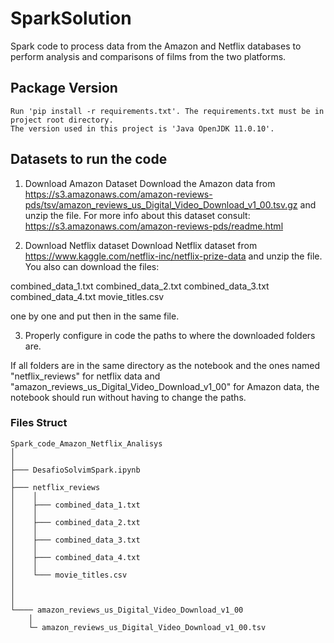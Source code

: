 # SparkSolution
 Spark code to process data from the Amazon and Netflix databases to perform analysis and comparisons of films from the two platforms.

## Package Version

	Run 'pip install -r requirements.txt'. The requirements.txt must be in project root directory.
	The version used in this project is 'Java OpenJDK 11.0.10'.

## Datasets to run the code

1. Download Amazon Dataset
Download the Amazon data from https://s3.amazonaws.com/amazon-reviews-pds/tsv/amazon_reviews_us_Digital_Video_Download_v1_00.tsv.gz and unzip the file.
For more info about this dataset consult: https://s3.amazonaws.com/amazon-reviews-pds/readme.html

2. Download Netflix dataset
Download Netflix dataset from https://www.kaggle.com/netflix-inc/netflix-prize-data  and unzip the file. You also can download the files:

combined_data_1.txt
combined_data_2.txt
combined_data_3.txt
combined_data_4.txt
movie_titles.csv

one by one and put then in the same file.

3. Properly configure in code the paths to where the downloaded folders are.
	
If all folders are in the same directory as the notebook and the ones named "netflix_reviews" for netflix data and  "amazon_reviews_us_Digital_Video_Download_v1_00" for Amazon data, the notebook should run without having to change the paths.

### Files Struct
	Spark_code_Amazon_Netflix_Analisys
	│
	│
	├─── DesafioSolvimSpark.ipynb
	│
	├─── netflix_reviews
	│	 │
	│	 ├─── combined_data_1.txt
	│	 │
	│	 ├─── combined_data_2.txt
	│	 │
	│	 ├─── combined_data_3.txt
	│	 │
	│	 ├─── combined_data_4.txt
	│	 │
	│	 └─── movie_titles.csv
	│
	│
	│
	└──── amazon_reviews_us_Digital_Video_Download_v1_00
		│	
		└─ amazon_reviews_us_Digital_Video_Download_v1_00.tsv
		